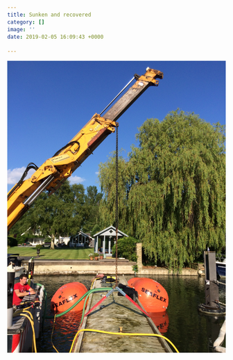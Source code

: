 ```yaml
---
title: Sunken and recovered
category: []
image: ''
date: 2019-02-05 16:09:43 +0000

---
```

![](/uploads/885.JPG)